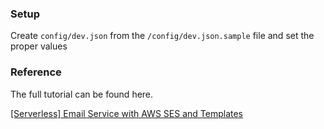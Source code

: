 ### Setup

Create `config/dev.json` from the `/config/dev.json.sample` file and set the proper values

### Reference

The full tutorial can be found here.

[[Serverless] Email Service with AWS SES and Templates](https://medium.com/appgambit/serverless-email-service-with-aws-ses-and-templates-139f56cf539c)
